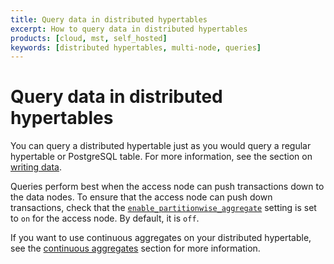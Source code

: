 ```yaml
---
title: Query data in distributed hypertables
excerpt: How to query data in distributed hypertables
products: [cloud, mst, self_hosted]
keywords: [distributed hypertables, multi-node, queries]
---
```


# Query data in distributed hypertables

You can query a distributed hypertable just as you would query a regular
hypertable or PostgreSQL table. For more information, see the section on
[writing data][write].

Queries perform best when the access node can push transactions down to the data
nodes. To ensure that the access node can push down transactions, check that the
[`enable_partitionwise_aggregate`][enable_partitionwise_aggregate] setting is
set to `on` for the access node. By default, it is `off`.

If you want to use continuous aggregates on your distributed hypertable, see the
[continuous aggregates][caggs] section for more information.

[caggs]: /use-timescale/:currentVersion:/continuous-aggregates/
[enable_partitionwise_aggregate]: https://www.postgresql.org/docs/current/runtime-config-query.html
[write]: /use-timescale/:currentVersion:/write-data/
